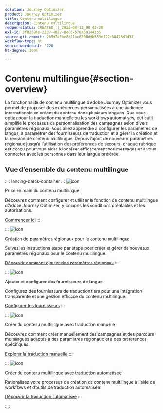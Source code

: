 ```yaml
---
solution: Journey Optimizer
product: Journey Optimizer
title: Contenu multilingue
description: Contenu multilingue
redpen-status: CREATED_||_2025-08-12_00-43-28
exl-id: 3f02694e-2237-4022-8e05-b76a5a1443b5
source-git-commit: 2b907a3be8b11ac6308d0b563e122c88478d1d37
workflow-type: ht
source-wordcount: '220'
ht-degree: 100%

---
```


# Contenu multilingue{#section-overview}

La fonctionnalité de contenu multilingue d’Adobe Journey Optimizer vous permet de proposer des expériences personnalisées à une audience internationale en créant du contenu dans plusieurs langues. Que vous optiez pour la traduction manuelle ou les workflows automatisés, cet outil simplifie le processus de personnalisation des campagnes selon divers paramètres régionaux. Vous allez apprendre à configurer les paramètres de langue, à paramétrer des fournisseurs de traduction et à gérer la création et la révision de contenu multilingue. Depuis l’ajout de nouveaux paramètres régionaux jusqu’à l’utilisation des préférences de secours, chaque rubrique est conçu pour vous aider à localiser efficacement vos messages et à vous connecter avec les personnes dans leur langue préférée.

## Vue d’ensemble du contenu multilingue

:::: landing-cards-container
:::
![icon](https://cdn.experienceleague.adobe.com/icons/circle-play.svg?lang=fr)

Prise en main du contenu multilingue

Découvrez comment configurer et utiliser la fonction de contenu multilingue d’Adobe Journey Optimizer, y compris les conditions préalables et les autorisations.

[Commencer ici](../using/content-management/multilingual-gs.md)
:::

:::
![icon](https://cdn.experienceleague.adobe.com/icons/list-check.svg?lang=fr)

Création de paramètres régionaux pour le contenu multilingue

Suivez les instructions étape par étape pour créer et gérer de nouveaux paramètres régionaux pour le contenu multilingue.

[Découvrir comment ajouter des paramètres régionaux](../using/content-management/multilingual-locale.md)
:::

:::
![icon](https://cdn.experienceleague.adobe.com/icons/gear.svg?lang=fr)

Ajouter et configurer des fournisseurs de langue

Configurez des fournisseurs de traduction tiers pour une intégration transparente et une gestion efficace du contenu multilingue.

[Configurer les fournisseurs](../using/content-management/multilingual-provider.md)
:::

:::
![icon](https://cdn.experienceleague.adobe.com/icons/bullseye.svg?lang=fr)

Créer du contenu multilingue avec traduction manuelle

Découvrez comment créer manuellement des campagnes et des parcours multilingues adaptés à des paramètres régionaux et à des préférences spécifiques.

[Explorer la traduction manuelle](../using/content-management/multilingual-manual.md)
:::

:::
![icon](https://cdn.experienceleague.adobe.com/icons/puzzle-piece.svg?lang=fr)

Créer du contenu multilingue avec traduction automatisée

Rationalisez votre processus de création de contenu multilingue à l’aide de workflows et d’outils de traduction automatisée.

[Découvrir la traduction automatisée](../using/content-management/multilingual-automated.md)
:::

::::
